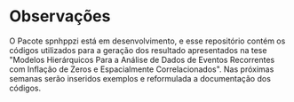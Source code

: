 # Observações

O Pacote spnhppzi está em desenvolvimento, e esse repositório contém os códigos utilizados para a geração dos resultado apresentados na tese "Modelos Hierárquicos Para a Análise de Dados de Eventos Recorrentes com Inflação de Zeros e Espacialmente Correlacionados".
Nas próximas semanas serão inseridos exemplos e reformulada a documentação dos códigos.


